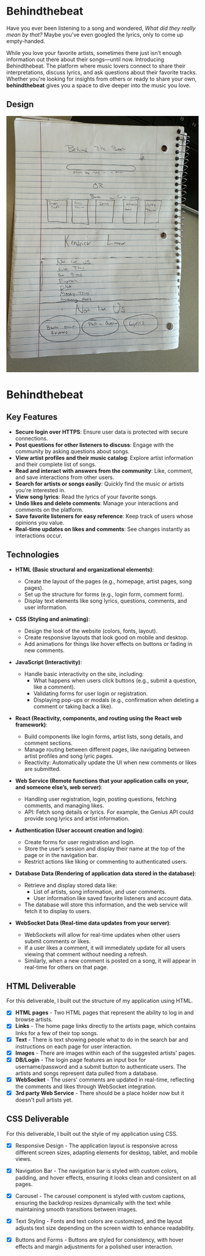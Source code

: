 # Behindthebeat

Have you ever been listening to a song and wondered, *What did they really mean by that?* Maybe you’ve even googled the lyrics, only to come up empty-handed. 

While you love your favorite artists, sometimes there just isn’t enough information out there about their songs—until now. Introducing Behindthebeat. The platform where music lovers connect to share their interpretations, discuss lyrics, and ask questions about their favorite tracks. Whether you're looking for insights from others or ready to share your own, **behindthebeat** gives you a space to dive deeper into the music you love.

## Design

![Behindthebeat Outline](IMG_4123.jpg) 

# Behindthebeat

## Key Features

- **Secure login over HTTPS**: Ensure user data is protected with secure connections.
- **Post questions for other listeners to discuss**: Engage with the community by asking questions about songs.
- **View artist profiles and their music catalog**: Explore artist information and their complete list of songs.
- **Read and interact with answers from the community**: Like, comment, and save interactions from other users.
- **Search for artists or songs easily**: Quickly find the music or artists you're interested in.
- **View song lyrics**: Read the lyrics of your favorite songs.
- **Undo likes and delete comments**: Manage your interactions and comments on the platform.
- **Save favorite listeners for easy reference**: Keep track of users whose opinions you value.
- **Real-time updates on likes and comments**: See changes instantly as interactions occur.

## Technologies

- **HTML (Basic structural and organizational elements)**:
  - Create the layout of the pages (e.g., homepage, artist pages, song pages).
  - Set up the structure for forms (e.g., login form, comment form).
  - Display text elements like song lyrics, questions, comments, and user information.

- **CSS (Styling and animating)**:
  - Design the look of the website (colors, fonts, layout).
  - Create responsive layouts that look good on mobile and desktop.
  - Add animations for things like hover effects on buttons or fading in new comments.

- **JavaScript (Interactivity)**:
  - Handle basic interactivity on the site, including:
    - What happens when users click buttons (e.g., submit a question, like a comment).
    - Validating forms for user login or registration.
    - Displaying pop-ups or modals (e.g., confirmation when deleting a comment or taking back a like).

- **React (Reactivity, components, and routing using the React web framework)**:
  - Build components like login forms, artist lists, song details, and comment sections.
  - Manage routing between different pages, like navigating between artist profiles and song lyric pages.
  - Reactivity: Automatically update the UI when new comments or likes are submitted.

- **Web Service (Remote functions that your application calls on your, and someone else’s, web server)**:
  - Handling user registration, login, posting questions, fetching comments, and managing likes.
  - API: Fetch song details or lyrics. For example, the Genius API could provide song lyrics and artist information.

- **Authentication (User account creation and login)**:
  - Create forms for user registration and login.
  - Store the user’s session and display their name at the top of the page or in the navigation bar.
  - Restrict actions like liking or commenting to authenticated users.

- **Database Data (Rendering of application data stored in the database)**:
  - Retrieve and display stored data like:
    - List of artists, song information, and user comments.
    - User information like saved favorite listeners and account data.
  - The database will store this information, and the web service will fetch it to display to users.

- **WebSocket Data (Real-time data updates from your server)**:
  - WebSockets will allow for real-time updates when other users submit comments or likes.
  - If a user likes a comment, it will immediately update for all users viewing that comment without needing a refresh.
  - Similarly, when a new comment is posted on a song, it will appear in real-time for others on that page.

## HTML Deliverable

For this deliverable, I built out the structure of my application using HTML.

- [x] **HTML pages** - Two HTML pages that represent the ability to log in and browse artists.
- [x] **Links** - The home page links directly to the artists page, which contains links for a few of their top songs.
- [x] **Text** - There is text showing people what to do in the search bar and instructions on each page for user interaction.
- [x] **Images** - There are images within each of the suggested artists' pages.
- [x] **DB/Login** - The login page features an input box for username/password and a submit button to authenticate users. The artists and songs represent data pulled from a database.
- [x] **WebSocket** - The users' comments are updated in real-time, reflecting the comments and likes through WebSocket integration.
- [X] **3rd party Web Service** - There should be a place holder now but it doesn't pull artists yet.

## CSS Deliverable

For this deliverable, I built out the style of my application using CSS.

- [x] Responsive Design - The application layout is responsive across different screen sizes, adapting elements for desktop, tablet, and mobile views.
- [x] Navigation Bar - The navigation bar is styled with custom colors, padding, and hover effects, ensuring it looks clean and consistent on all pages.
- [x] Carousel - The carousel component is styled with custom captions, ensuring the backdrop resizes dynamically with the text while maintaining smooth transitions between images.
- [x] Text Styling - Fonts and text colors are customized, and the layout adjusts text size depending on the screen width to enhance readability.
- [x] Buttons and Forms - Buttons are styled for consistency, with hover effects and margin adjustments for a polished user interaction.

